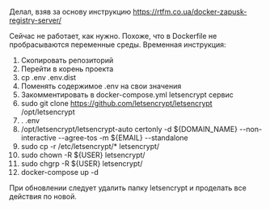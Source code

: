 Делал, взяв за основу инструкцию https://rtfm.co.ua/docker-zapusk-registry-server/

Сейчас не работает, как нужно. Похоже, что в Dockerfile не пробрасываются переменные среды.
Временная инструкция:
1. Скопировать репозиторий
2. Перейти в корень проекта
3. cp .env .env.dist
4. Поменять содержимое .env на свои значения 
5. Закомментировать в docker-compose.yml letsencrypt сервис
6. sudo git clone https://github.com/letsencrypt/letsencrypt /opt/letsencrypt
7. . .env 
8. /opt/letsencrypt/letsencrypt-auto certonly -d ${DOMAIN_NAME} --non-interactive --agree-tos -m ${EMAIL} --standalone
9. sudo cp -r /etc/letsencrypt/* letsencrypt/
10. sudo chown -R ${USER} letsencrypt/
11. sudo chgrp -R ${USER} letsencrypt/
12. docker-compose up -d

При обновлении следует удалить папку letsencrypt и проделать все действия по новой.
